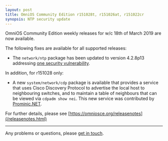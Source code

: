 ```yaml
---
layout: post
title: OmniOS Community Edition r151028t, r151026at, r151022cr
synopsis: NTP security update
---
```

OmniOS Community Edition weekly releases for w/c 18th of March 2019 are
now available.

The following fixes are available for all supported releases:

* The `network/ntp` package has been updated to version 4.2.8p13 addressing
  [one security vulnerability](http://support.ntp.org/bin/view/Main/SecurityNotice#Recent_Vulnerabilities).

In addition, for r151028 only:

* A new `system/network/cdp` package is available that provides a service
  that uses Cisco Discovery Protocol to advertise the local host to
  neighbouring switches, and to maintain a table of neighbours that can
  be viewed via `cdpadm show nei`. This new service was contributed by
  [Prominic.NET](https://prominic.net).

For further details, please see
[https://omniosce.org/releasenotes](/releasenotes.html)

---

Any problems or questions, please [get in touch](/about/contact.html).

